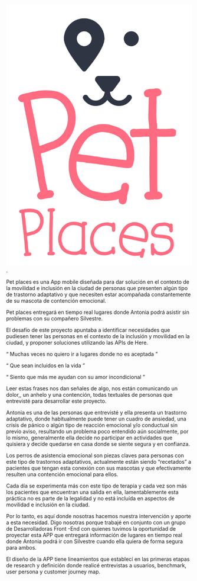 ![Create React App](src/viwes/imagen/ISOTIPO.png).



Pet places es una App mobile diseñada para dar solución en el contexto de la movilidad e inclusión en la ciudad de personas que presenten algún tipo de trastorno adaptativo y que necesiten estar acompañada constantemente de su mascota de contención emocional. 

Pet places entregará en tiempo real lugares donde Antonia podrá asistir sin problemas con su compañero Silvestre.


El desafío de este proyecto apuntaba a identificar necesidades que pudiesen tener las personas en el contexto de la inclusión y movilidad en la ciudad,  y proponer soluciones utilizando las APIs de Here.



“ Muchas veces no quiero ir
    a lugares donde no es 
    aceptada ”


“ Que sean incluidos en la vida ”


“ Siento que más me ayudan 
   con su amor incondicional ”
   
   
Leer estas frases nos dan señales de algo, 
nos están comunicando un dolor,, un anhelo
 y una contención, todas textuales de personas
 que entrevisté para desarrollar este proyecto. 

Antonia es una de las personas que entrevisté y 
ella presenta un trastorno adaptativo, donde habitualmente 
puede tener un cuadro de ansiedad, una crisis de pánico o algún
tipo de reacción emocional y/o conductual sin previo aviso, 
resultando un problema poco entendido aún socialmente,
 por lo mismo, generalmente ella decide no participar en 
actividades que quisiera y decide quedarse en casa donde
 se siente segura y en confianza.
 
Los perros de asistencia emocional son piezas claves 
para personas con este tipo de trastornos adaptativos, 
actualmente están siendo “recetados” a pacientes que
 tengan esta conexión con sus mascotas y que 
efectivamente resulten una contención emocional para ellos. 

Cada día se experimenta más con este tipo de terapia
 y cada vez son más los pacientes que encuentran una 
salida en ella, lamentablemente esta práctica no es parte
 de la legalidad y no está incluída en aspectos de movilidad
 e inclusión en la ciudad. 

Por lo tanto, es aquí donde nosotras hacemos nuestra intervención y aporte a esta necesidad. Digo nosotras porque trabajé en conjunto con un  grupo de Desarrolladoras Front -End con quienes tuvimos la oportunidad de proyectar esta APP que entregará información de lugares en tiempo real donde Antonia podrá ir con Silvestre cuando ella quiera de forma segura para ambos. 

El diseño de la APP tiene lineamientos que establecí en las primeras etapas de research y definición donde realicé entrevistas a usuarios, benchmark, user persona y customer journey map.

